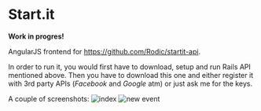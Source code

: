 # Start.it

**Work in progres!**

AngularJS frontend for https://github.com/Rodic/startit-api.

In order to run it, you would first have to download, setup and run Rails API mentioned above. Then you have to download this one and either register it with 3rd party APIs (*Facebook* and *Google* atm) or just ask me for the keys.

A couple of screenshots:
![index](http://www.dodaj.rs/f/2/3i/2nrE1Olm/index.png)
![new event](http://www.dodaj.rs/f/2e/sX/3H9ZldBZ/create.png)
